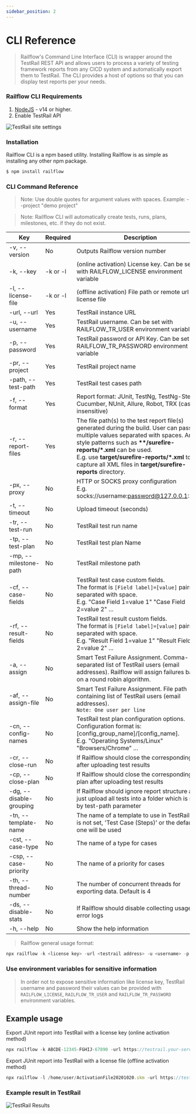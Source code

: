 ```yaml
---
sidebar_position: 2
---
```


# CLI Reference


> Railflow's Command Line Interface (CLI) is wrapper around the TestRail REST API and allows users to process a variety of testing framework reports from any CICD system and automatically export them to TestRail. The CLI provides a host of options so that you can display test reports per your needs.

### Railflow CLI Requirements
1. [NodeJS](https://nodejs.org) - v14 or higher.
2. Enable TestRail API 

![TestRail site settings](/img/arch/site-settings-api.png)


### Installation
Railflow CLI is a npm based utility. Installing Railflow is as simple as installing any other npm package. 

```jsx title="Installing Railflow CLI"
$ npm install railflow
```


### CLI Command Reference
> Note: Use double quotes for argument values with spaces. Example: --project "demo project"

> Note: Railflow CLI will automatically create tests, runs, plans, milestones, etc. if they do not exist. 



| Key                           | Required                 | Description                                                                                                                                                 | Example                                                               |
| ----------------------------- | ------------------------ | ----------------------------------------------------------------------------------------------------------------------------------------------------------- | --------------------------------------------------------------------- |
| -v, --version                 | No                       | Outputs Railflow version number                                                                                                                             | -v                                                                    |
| -k, --key                     | -k or -l                 | (online activation) License key. Can be set with RAILFLOW_LICENSE environment variable                                                                      | -k XXXXX-XXXXX-XXXXX-XXXXX                                            |
| -l, --license-file            | -k or -l                 | (offline activation) File path or remote url license file                                                                                                   | -l /files/ActivationFile.skm                                          |
| -url, --url                   | Yes                      | TestRail instance URL                                                                                                                                       | -url https://example.testrail.io                                      |
| -u, --username                | Yes                      | TestRail username. Can be set with RAILFLOW_TR_USER environment variable                                                                                    | -u test-username                                                      |
| -p, --password                | Yes                      | TestRail password or API Key. Can be set with RAILFLOW_TR_PASSWORD environment variable                                                                     | -p XtpHXiPLEODyhF                                                     |
| -pr, --project                | Yes                      | TestRail project name                                                                                                                                       | -pr "example project"                                                 |
| -path, --test-path            | Yes                      | TestRail test cases path                                                                                                                                    | -path "Section1/subsection2/ShoppingCart                              |
| -f, --format                  | Yes                      | Report format: JUnit, TestNg, TestNg-Steps, Cucumber, NUnit, Allure, Robot, TRX (case insensitive)                                                          | -f junit                                                              |
| -r, --report-files            | Yes                      | The file path(s) to the test report file(s) generated during the build. User can pass multiple values separated with spaces. Ant-style patterns such as **\*\*/surefire-reports/\*.xml** can be used.<br/>E.g. use **target/surefire-reports/\*.xml** to capture all XML files in **target/surefire-reports** directory. | -r target/surefire-reports/\*.xml target/failsafe-reports/\*.xml  |
| -px, --proxy                  | No                       | HTTP or SOCKS proxy configuration <br/> E.g. socks://username:password@127.0.0.1:1080                                                                       | -px socks://username:password@127.0.0.1:1080                          |
| -t, --timeout                 | No                       | Upload timeout (seconds)                                                                                                                                    | -t 10                                                                 |
| -tr, --test-run               | No                       | TestRail test run name                                                                                                                                      | -tr "Chrome Regression Run"                                           |
| -tp, --test-plan              | No                       | TestRail test plan Name                                                                                                                                     | -tp "Shopping Cart Test Plan"                                         |
| -mp, --milestone-path         | No                       | TestRail milestone path                                                                                                                                     | -mp Milestone1/Milestone2                                             |
| -cf, --case-fields            | No                       | TestRail test case custom fields. <br/> The format is ``[Field label]=[value]`` pairs, separated with space. <br/> E.g. "Case Field 1=value 1" "Case Field 2=value 2" ...            | -cf "Case Field 1=value 1" "Case Field 2=value 2"       |
| -rf, --result-fields          | No                       | TestRail test result custom fields. <br/> The format is ``[Field label]=[value]`` pairs, separated with space. <br/> E.g. "Result Field 1=value 1" "Result Field 2=value 2" ...     | -rf "Result Field 1=value 1" "Result Field 2=value 2"   |
| -a, --assign                  | No                       | Smart Test Failure Assignment. Comma-separated list of TestRail users (email addresses). Railflow will assign failures based on a round robin algorithm.    | -a user1@email.com,user2@email.com                                    |
| -af, --assign-file            | No                       | Smart Test Failure Assignment. File path containing list of TestRail users (email addresses). <br/>``Note: One user per line``                              | -af /assignees.txt                                                    |
| -cn, --config-names           | No                       | TestRail test plan configuration options. <br/>Configuration format is: [config_group_name]/[config_name]. <br/> E.g. "Operating Systems/Linux" "Browsers/Chrome" ...                       | -cn "Operating Systems/Linux" "Browsers/Chrome"         |
| -cr, --close-run              | No                       | If Railflow should close the corresponding run after uploading test results                                                                                 | -cr                                                                   |
| -cp, --close-plan             | No                       | If Railflow should close the corresponding plan after uploading test results                                                                                | -cp                                                                   |
| -dg, --disable-grouping       | No                       | If Railflow should ignore report structure and just upload all tests into a folder which is set by test-path parameter                                      | -dg                                                                   |
| -tn, --template-name          | No                       | The name of a template to use in TestRail. If it is not set, 'Test Case (Steps)' or the default one will be used                                            | -tn "Test Case (Steps)"                                               |
| -cst, --case-type             | No                       | The name of a type for cases                                                                                                                                | -cst other                                                            |
| -csp, --case-priority         | No                       | The name of a priority for cases                                                                                                                            | -csp medium                                                           |
| -th, --thread-number          | No                       | The number of concurrent threads for exporting data. Default is 4                                                                                           | -th 8                                                                 |
| -ds, --disable-stats          | No                       | If Railflow should disable collecting usage and error logs                                                                                                  | -ds                                                                   |
| -h, --help                    | No                       | Show the help information                                                                                                                                   | -h                                                                    |


> Railflow general usage format:

```jsx title="Railflow CLI Example"
npx railflow -k <license key> -url <testrail address> -u <username> -p <password> -pr <project name> -path <suite name>/<section name>/<subsection name> -f junit -r <report files pattern> -tp [test plan name] -mp [milestone path]
```


### Use environment variables for sensitive information   
> In order not to expose sensitive information like license key, TestRail username and password their values can be provided with `RAILFLOW_LICENSE`, `RAILFLOW_TR_USER` and `RAILFLOW_TR_PASSWORD` environment variables.

## Example usage

Export JUnit report into TestRail with a license key (online activation method)
```jsx title="Railflow CLI Example"
npx railflow -k ABCDE-12345-FGHIJ-67890 -url https://testrail.your-server.com/ -u testrail-username -p testrail-password -pr "Railflow Demo" -path Master/section1/section2 -f junit -r target/surefire-reports/*.xml -tr TestRunDemo -tp TestPlanDemo -mp Milestone1/Milestone2 -cn Browsers/Firefox -af assignees.txt
```


Export JUnit report into TestRail with a license file (offline activation method)
```jsx title="Railflow CLI Example"
npx railflow -l /home/user/ActivationFile20201020.skm -url https://testrail.your-server.com/ -u testrail-username -p testrail-password -pr "Railflow Demo" -path Master/section1/section2 -f junit -r target/surefire-reports/*.xml -tr TestRunDemo -tp TestPlanDemo -mp Milestone1/Milestone2 -cn Browsers/Firefox -af assignees.txt
```


### Example result in TestRail

![TestRail Results](/img/cicd/testrail/02/testrail-results.png)

